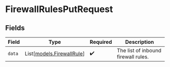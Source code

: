 # FirewallRulesPutRequest


## Fields

| Field                                                  | Type                                                   | Required                                               | Description                                            |
| ------------------------------------------------------ | ------------------------------------------------------ | ------------------------------------------------------ | ------------------------------------------------------ |
| `data`                                                 | List[[models.FirewallRule](../models/firewallrule.md)] | :heavy_check_mark:                                     | The list of inbound firewall rules.                    |